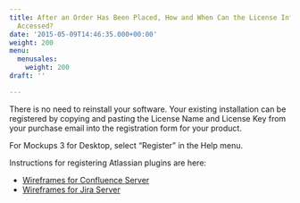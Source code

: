 ```yaml
---
title: After an Order Has Been Placed, How and When Can the License Information Be
  Accessed?
date: '2015-05-09T14:46:35.000+00:00'
weight: 200
menu:
  menusales:
    weight: 200
draft: ''

---
```


There is no need to reinstall your software. Your existing installation can be registered by copying and pasting the License Name and License Key from your purchase email into the registration form for your product.

For Mockups 3 for Desktop, select “Register” in the Help menu.

Instructions for registering Atlassian plugins are here:

*   [Wireframes for Confluence Server](http://docs.balsamiq.com/confluence/server/wireframes/admin-guide/#registration-instructions)
*   [Wireframes for Jira Server](http://docs.balsamiq.com/jira/server/wireframes/admin-guide/#registration-instructions)
